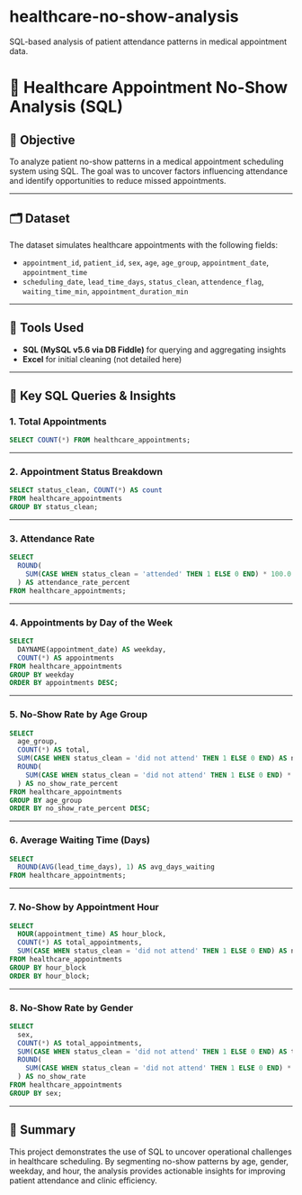 # healthcare-no-show-analysis
SQL-based analysis of patient attendance patterns in medical appointment data.
# 🏥 Healthcare Appointment No-Show Analysis (SQL)

## 📌 Objective  
To analyze patient no-show patterns in a medical appointment scheduling system using SQL. The goal was to uncover factors influencing attendance and identify opportunities to reduce missed appointments.

---

## 🗂 Dataset  
The dataset simulates healthcare appointments with the following fields:  
- `appointment_id`, `patient_id`, `sex`, `age`, `age_group`, `appointment_date`, `appointment_time`  
- `scheduling_date`, `lead_time_days`, `status_clean`, `attendence_flag`, `waiting_time_min`, `appointment_duration_min`

---

## 🔧 Tools Used  
- **SQL (MySQL v5.6 via DB Fiddle)** for querying and aggregating insights  
- **Excel** for initial cleaning (not detailed here)

---

## 🧮 Key SQL Queries & Insights  

### 1. Total Appointments  
```sql
SELECT COUNT(*) FROM healthcare_appointments;
```
---

### 2. Appointment Status Breakdown  
```sql
SELECT status_clean, COUNT(*) AS count
FROM healthcare_appointments
GROUP BY status_clean;
```
---

### 3. Attendance Rate  
```sql
SELECT
  ROUND(
    SUM(CASE WHEN status_clean = 'attended' THEN 1 ELSE 0 END) * 100.0 / COUNT(*), 2
  ) AS attendance_rate_percent
FROM healthcare_appointments;
```
---

### 4. Appointments by Day of the Week  
```sql
SELECT 
  DAYNAME(appointment_date) AS weekday,
  COUNT(*) AS appointments
FROM healthcare_appointments
GROUP BY weekday
ORDER BY appointments DESC;
```
---

### 5. No-Show Rate by Age Group  
```sql
SELECT 
  age_group,
  COUNT(*) AS total,
  SUM(CASE WHEN status_clean = 'did not attend' THEN 1 ELSE 0 END) AS no_shows,
  ROUND(
    SUM(CASE WHEN status_clean = 'did not attend' THEN 1 ELSE 0 END) * 100.0 / COUNT(*), 2
  ) AS no_show_rate_percent
FROM healthcare_appointments
GROUP BY age_group
ORDER BY no_show_rate_percent DESC;
```
---

### 6. Average Waiting Time (Days)  
```sql
SELECT 
  ROUND(AVG(lead_time_days), 1) AS avg_days_waiting
FROM healthcare_appointments;
```
---

### 7. No-Show by Appointment Hour  
```sql
SELECT 
  HOUR(appointment_time) AS hour_block,
  COUNT(*) AS total_appointments,
  SUM(CASE WHEN status_clean = 'did not attend' THEN 1 ELSE 0 END) AS no_shows
FROM healthcare_appointments
GROUP BY hour_block
ORDER BY hour_block;
```
---

### 8. No-Show Rate by Gender  
```sql
SELECT 
  sex,
  COUNT(*) AS total_appointments,
  SUM(CASE WHEN status_clean = 'did not attend' THEN 1 ELSE 0 END) AS total_no_shows,
  ROUND(
    SUM(CASE WHEN status_clean = 'did not attend' THEN 1 ELSE 0 END) * 100.0 / COUNT(*), 2
  ) AS no_show_rate
FROM healthcare_appointments
GROUP BY sex;
```
---

## 📌 Summary  
This project demonstrates the use of SQL to uncover operational challenges in healthcare scheduling. By segmenting no-show patterns by age, gender, weekday, and hour, the analysis provides actionable insights for improving patient attendance and clinic efficiency.
